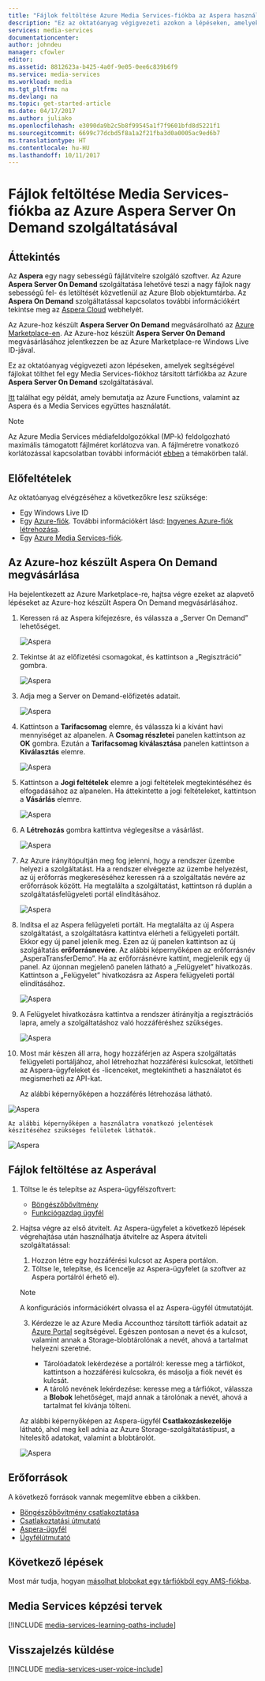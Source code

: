 ```yaml
---
title: "Fájlok feltöltése Azure Media Services-fiókba az Aspera használatával | Microsoft Docs"
description: "Ez az oktatóanyag végigvezeti azokon a lépéseken, amelyek segítségével fájlokat tölthet fel egy Media Services-fiókhoz társított tárfiókba az Azure **Aspera Server On Demand** szolgáltatásával."
services: media-services
documentationcenter: 
author: johndeu
manager: cfowler
editor: 
ms.assetid: 8812623a-b425-4a0f-9e05-0ee6c839b6f9
ms.service: media-services
ms.workload: media
ms.tgt_pltfrm: na
ms.devlang: na
ms.topic: get-started-article
ms.date: 04/17/2017
ms.author: juliako
ms.openlocfilehash: e3090da9b2c5b8f99545a1f7f9601bfd8d5221f1
ms.sourcegitcommit: 6699c77dcbd5f8a1a2f21fba3d0a0005ac9ed6b7
ms.translationtype: HT
ms.contentlocale: hu-HU
ms.lasthandoff: 10/11/2017
---
```

# <a name="upload-files-into-a-media-services-account-using-the-aspera-server-on-demand-service-on-azure"></a>Fájlok feltöltése Media Services-fiókba az Azure Aspera Server On Demand szolgáltatásával

## <a name="overview"></a>Áttekintés

Az **Aspera** egy nagy sebességű fájlátvitelre szolgáló szoftver. Az Azure **Aspera Server On Demand** szolgáltatása lehetővé teszi a nagy fájlok nagy sebességű fel- és letöltését közvetlenül az Azure Blob objektumtárba. Az **Aspera On Demand** szolgáltatással kapcsolatos további információkért tekintse meg az [Aspera Cloud](http://cloud.asperasoft.com/) webhelyét. 
  
Az Azure-hoz készült **Aspera Server On Demand** megvásárolható az [Azure Marketplace-en](https://azure.microsoft.com/en-us/marketplace/). Az Azure-hoz készült **Aspera Server On Demand** megvásárlásához jelentkezzen be az Azure Marketplace-re Windows Live ID-jával.

Ez az oktatóanyag végigvezeti azon lépéseken, amelyek segítségével fájlokat tölthet fel egy Media Services-fiókhoz társított tárfiókba az Azure **Aspera Server On Demand** szolgáltatásával. 

[Itt](https://github.com/Azure-Samples/media-services-dotnet-functions-integration/tree/master/103-aspera-ingest) találhat egy példát, amely bemutatja az Azure Functions, valamint az Aspera és a Media Services együttes használatát.

>[!NOTE]
>Az Azure Media Services médiafeldolgozókkal (MP-k) feldolgozható maximális támogatott fájlméret korlátozva van. A fájlméretre vonatkozó korlátozással kapcsolatban további információt [ebben](media-services-quotas-and-limitations.md) a témakörben talál.
>

## <a name="prerequisites"></a>Előfeltételek 

Az oktatóanyag elvégzéséhez a következőkre lesz szüksége:

* Egy Windows Live ID
* Egy [Azure-fiók](https://azure.microsoft.com). További információkért lásd: [Ingyenes Azure-fiók létrehozása](https://azure.microsoft.com/pricing/free-trial/). 
* Egy [Azure Media Services-fiók](media-services-portal-create-account.md).

## <a name="purchase-aspera-on-demand-for-azure"></a>Az Azure-hoz készült Aspera On Demand megvásárlása

Ha bejelentkezett az Azure Marketplace-re, hajtsa végre ezeket az alapvető lépéseket az Azure-hoz készült Aspera On Demand megvásárlásához.

1. Keressen rá az Aspera kifejezésre, és válassza a „Server On Demand” lehetőséget.

   ![Aspera](./media/media-services-upload-files-with-aspera/media-services-upload-files-with-aspera001.png)

2. Tekintse át az előfizetési csomagokat, és kattintson a „Regisztráció” gombra.

   ![Aspera](./media/media-services-upload-files-with-aspera/media-services-upload-files-with-aspera002.png)

3. Adja meg a Server on Demand-előfizetés adatait.

   ![Aspera](./media/media-services-upload-files-with-aspera/media-services-upload-files-with-aspera003.png)

4. Kattintson a **Tarifacsomag** elemre, és válassza ki a kívánt havi mennyiséget az alpanelen. A **Csomag részletei** panelen kattintson az **OK** gombra. Ezután a **Tarifacsomag kiválasztása** panelen kattintson a **Kiválasztás** elemre.

   ![Aspera](./media/media-services-upload-files-with-aspera/media-services-upload-files-with-aspera004.png)

5. Kattintson a **Jogi feltételek** elemre a jogi feltételek megtekintéséhez és elfogadásához az alpanelen. Ha áttekintette a jogi feltételeket, kattintson a **Vásárlás** elemre.

   ![Aspera](./media/media-services-upload-files-with-aspera/media-services-upload-files-with-aspera005.png)

6. A **Létrehozás** gombra kattintva véglegesítse a vásárlást.

   ![Aspera](./media/media-services-upload-files-with-aspera/media-services-upload-files-with-aspera006.png)

7. Az Azure irányítópultján meg fog jelenni, hogy a rendszer üzembe helyezi a szolgáltatást.  Ha a rendszer elvégezte az üzembe helyezést, az új erőforrás megkereséséhez keressen rá a szolgáltatás nevére az erőforrások között. Ha megtalálta a szolgáltatást, kattintson rá duplán a szolgáltatásfelügyeleti portál elindításához.

   ![Aspera](./media/media-services-upload-files-with-aspera/media-services-upload-files-with-aspera007.png)

8. Indítsa el az Aspera felügyeleti portált. Ha megtalálta az új Aspera szolgáltatást, a szolgáltatásra kattintva elérheti a felügyeleti portált.  Ekkor egy új panel jelenik meg. Ezen az új panelen kattintson az új szolgáltatás **erőforrásnevére**.  Az alábbi képernyőképen az erőforrásnév „AsperaTransferDemo”. Ha az erőforrásnévre kattint, megjelenik egy új panel. Az újonnan megjelenő panelen látható a „Felügyelet” hivatkozás. Kattintson a „Felügyelet” hivatkozásra az Aspera felügyeleti portál elindításához.

   ![Aspera](./media/media-services-upload-files-with-aspera/media-services-upload-files-with-aspera008.png)

9. A Felügyelet hivatkozásra kattintva a rendszer átirányítja a regisztrációs lapra, amely a szolgáltatáshoz való hozzáféréshez szükséges.

   ![Aspera](./media/media-services-upload-files-with-aspera/media-services-upload-files-with-aspera009.png)

10. Most már készen áll arra, hogy hozzáférjen az Aspera szolgáltatás felügyeleti portáljához, ahol létrehozhat hozzáférési kulcsokat, letöltheti az Aspera-ügyfeleket és -licenceket, megtekintheti a használatot és megismerheti az API-kat.

    Az alábbi képernyőképen a hozzáférés létrehozása látható. 

   ![Aspera](./media/media-services-upload-files-with-aspera/media-services-upload-files-with-aspera010.png)

    Az alábbi képernyőképen a használatra vonatkozó jelentések készítéséhez szükséges felületek láthatók. 

   ![Aspera](./media/media-services-upload-files-with-aspera/media-services-upload-files-with-aspera011.png)

## <a name="upload-files-with-aspera"></a>Fájlok feltöltése az Asperával

1. Töltse le és telepítse az Aspera-ügyfélszoftvert:
    
    * [Böngészőbővítmény](http://downloads.asperasoft.com/connect2/)
    * [Funkciógazdag ügyfél](http://downloads.asperasoft.com/en/downloads/2)

2. Hajtsa végre az első átvitelt. Az Aspera-ügyfelet a következő lépések végrehajtása után használhatja átvitelre az Aspera átviteli szolgáltatással: 

    1. Hozzon létre egy hozzáférési kulcsot az Aspera portálon.  
    2. Töltse le, telepítse, és licencelje az Aspera-ügyfelet (a szoftver az Aspera portálról érhető el).  

    >[!NOTE]
    >A konfigurációs információkért olvassa el az Aspera-ügyfél útmutatóját.
    
    3. Kérdezze le az Azure Media Accounthoz társított tárfiók adatait az [Azure Portal](https://portal.azure.com/) segítségével. Egészen pontosan a nevet és a kulcsot, valamint annak a Storage-blobtárolónak a nevét, ahová a tartalmat helyezni szeretné. 

        * Tárolóadatok lekérdezése a portálról: keresse meg a tárfiókot, kattintson a hozzáférési kulcsokra, és másolja a fiók nevét és kulcsát.
        * A tároló nevének lekérdezése: keresse meg a tárfiókot, válassza a **Blobok** lehetőséget, majd annak a tárolónak a nevét, ahová a tartalmat fel kívánja tölteni. 

    Az alábbi képernyőképen az Aspera-ügyfél **Csatlakozáskezelője** látható, ahol meg kell adnia az Azure Storage-szolgáltatástípust, a hitelesítő adatokat, valamint a blobtárolót.

    ![Aspera](./media/media-services-upload-files-with-aspera/media-services-upload-files-with-aspera012.png)

## <a name="resources"></a>Erőforrások

A következő források vannak megemlítve ebben a cikkben. 

* [Böngészőbővítmény csatlakoztatása](http://downloads.asperasoft.com/connect2/)
* [Csatlakoztatási útmutató](http://downloads.asperasoft.com/en/documentation/8)
* [Aspera-ügyfél](http://downloads.asperasoft.com/en/downloads/2)
* [Ügyfélútmutató](http://downloads.asperasoft.com/en/documentation/2)

## <a name="next-steps"></a>Következő lépések

Most már tudja, hogyan [másolhat blobokat egy tárfiókból egy AMS-fiókba](media-services-copying-existing-blob.md#copy-blobs-from-a-storage-account-into-an-ams-account).

## <a name="media-services-learning-paths"></a>Media Services képzési tervek
[!INCLUDE [media-services-learning-paths-include](../../includes/media-services-learning-paths-include.md)]

## <a name="provide-feedback"></a>Visszajelzés küldése
[!INCLUDE [media-services-user-voice-include](../../includes/media-services-user-voice-include.md)]

